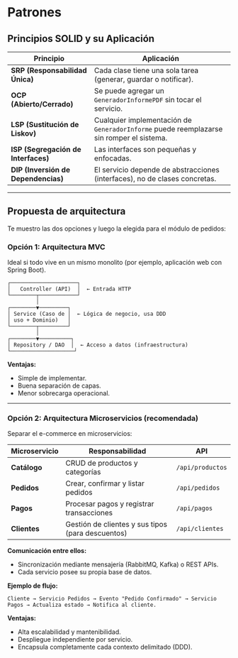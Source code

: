 # Patrones

## Principios SOLID y su Aplicación

| Principio                           | Aplicación                                                                               |
| ----------------------------------- | ---------------------------------------------------------------------------------------- |
| **SRP (Responsabilidad Única)**     | Cada clase tiene una sola tarea (generar, guardar o notificar).                          |
| **OCP (Abierto/Cerrado)**           | Se puede agregar un `GeneradorInformePDF` sin tocar el servicio.                         |
| **LSP (Sustitución de Liskov)**     | Cualquier implementación de `GeneradorInforme` puede reemplazarse sin romper el sistema. |
| **ISP (Segregación de Interfaces)** | Las interfaces son pequeñas y enfocadas.                                                 |
| **DIP (Inversión de Dependencias)** | El servicio depende de abstracciones (interfaces), no de clases concretas.               |

---

## Propuesta de arquitectura

Te muestro las dos opciones y luego la elegida para el módulo de pedidos:

### Opción 1: Arquitectura MVC

Ideal si todo vive en un mismo monolito (por ejemplo, aplicación web con Spring Boot).

```
┌─────────────────────┐
│   Controller (API)  │  ← Entrada HTTP
└────────┬────────────┘
         │
┌────────▼─────────┐
│ Service (Caso de │  ← Lógica de negocio, usa DDD
│ uso + Dominio)   │
└────────┬─────────┘
         │
┌────────▼──────────┐
│ Repository / DAO  │  ← Acceso a datos (infraestructura)
└────────────────────┘
```

**Ventajas:**

- Simple de implementar.
- Buena separación de capas.
- Menor sobrecarga operacional.

---

### Opción 2: Arquitectura Microservicios (recomendada)

Separar el e-commerce en microservicios:

| Microservicio | Responsabilidad                                   | API              |
| ------------- | ------------------------------------------------- | ---------------- |
| **Catálogo**  | CRUD de productos y categorías                    | `/api/productos` |
| **Pedidos**   | Crear, confirmar y listar pedidos                 | `/api/pedidos`   |
| **Pagos**     | Procesar pagos y registrar transacciones          | `/api/pagos`     |
| **Clientes**  | Gestión de clientes y sus tipos (para descuentos) | `/api/clientes`  |

**Comunicación entre ellos:**

- Sincronización mediante mensajería (RabbitMQ, Kafka) o REST APIs.
- Cada servicio posee su propia base de datos.

**Ejemplo de flujo:**

`Cliente → Servicio Pedidos → Evento "Pedido Confirmado" → Servicio Pagos → Actualiza estado → Notifica al cliente.`

**Ventajas:**

- Alta escalabilidad y mantenibilidad.
- Despliegue independiente por servicio.
- Encapsula completamente cada contexto delimitado (DDD).
